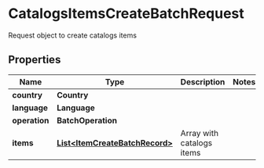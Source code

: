 

# CatalogsItemsCreateBatchRequest

Request object to create catalogs items

## Properties

| Name | Type | Description | Notes |
|------------ | ------------- | ------------- | -------------|
|**country** | **Country** |  |  |
|**language** | **Language** |  |  |
|**operation** | **BatchOperation** |  |  |
|**items** | [**List&lt;ItemCreateBatchRecord&gt;**](ItemCreateBatchRecord.md) | Array with catalogs items |  |



